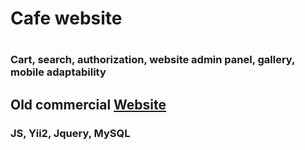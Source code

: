 <h1 aling="center">Cafe website<h1>

### Cart, search, authorization, website admin panel, gallery, mobile adaptability

## Old commercial [Website](http://rustvk.beget.tech/)
### JS, Yii2, Jquery, MySQL



